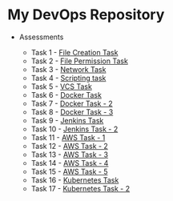 # My DevOps Repository

- Assessments
  
  - Task 1 - [File Creation Task](https://github.com/pravinraj-marimuthu/DevOps/blob/main/Tasks/File%20Creation%20Task.md)
  - Task 2 - [File Permission Task](https://github.com/pravinraj-marimuthu/DevOps/blob/main/Tasks/File%20Permission%20Task.md)
  - Task 3 - [Network Task](https://github.com/pravinraj-marimuthu/DevOps/blob/main/Tasks/Network%20Task.md)
  - Task 4 - [Scripting task](https://github.com/pravinraj-marimuthu/DevOps/blob/main/Tasks/Scripting%20Task.md)
  - Task 5 - [VCS Task](https://github.com/pravinraj-marimuthu/DevOps/blob/main/Tasks/VCS%20Task.md)
  - Task 6 - [Docker Task](https://github.com/pravinraj-marimuthu/DevOps/blob/main/Tasks/Docker%20Task.md)
  - Task 7 - [Docker Task - 2](https://github.com/pravinraj-marimuthu/DevOps/blob/main/Tasks/Docker%20Task%20-%202.md)
  - Task 8 - [Docker Task - 3](https://github.com/pravinraj-marimuthu/DevOps/blob/main/Tasks/Docker%20Task%20-%203.md)
  - Task 9 - [Jenkins Task](https://github.com/pravinraj-marimuthu/DevOps/blob/main/Tasks/Jenkins%20Task.md)
  - Task 10 - [Jenkins Task - 2](https://github.com/pravinraj-marimuthu/DevOps/blob/main/Tasks/Jenkins%20Task%20-%202.md)
  - Task 11 - [AWS Task - 1](https://github.com/pravinraj-marimuthu/DevOps/blob/main/Tasks/AWS%20Task%20-%201.md)
  - Task 12 - [AWS Task - 2](https://github.com/pravinraj-marimuthu/DevOps/blob/main/Tasks/AWS%20Task%20-%202.md)
  - Task 13 - [AWS Task - 3](https://github.com/pravinraj-marimuthu/DevOps/blob/main/Tasks/AWS%20Task%20-%203.md)
  - Task 14 - [AWS Task - 4](https://github.com/pravinraj-marimuthu/DevOps/blob/main/Tasks/AWS%20Task%20-%204.md)
  - Task 15 - [AWS Task - 5](https://github.com/pravinraj-marimuthu/DevOps/blob/main/Tasks/AWS%20Task%20-%205.md)
  - Task 16 - [Kubernetes Task](https://github.com/pravinraj-marimuthu/DevOps/blob/main/Tasks/Kubernetes%20Task.md)
  - Task 17 - [Kubernetes Task - 2](https://github.com/pravinraj-marimuthu/DevOps/blob/main/Tasks/Kubernetes%20Task%20-%202.md)

